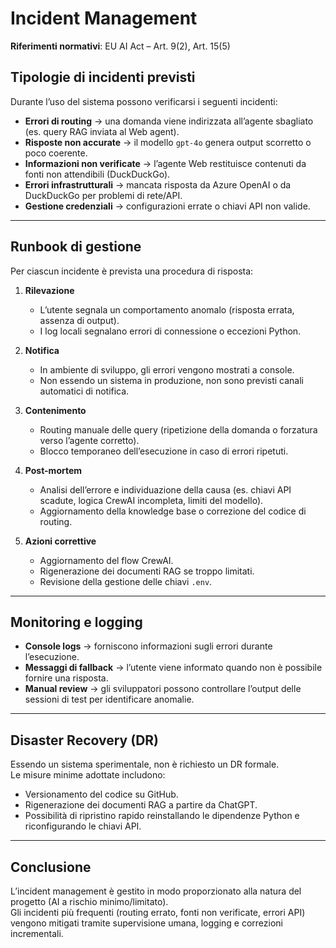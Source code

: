 # Incident Management

**Riferimenti normativi**: EU AI Act – Art. 9(2), Art. 15(5)

## Tipologie di incidenti previsti
Durante l’uso del sistema possono verificarsi i seguenti incidenti:
- **Errori di routing** → una domanda viene indirizzata all’agente sbagliato (es. query RAG inviata al Web agent).  
- **Risposte non accurate** → il modello `gpt-4o` genera output scorretto o poco coerente.  
- **Informazioni non verificate** → l’agente Web restituisce contenuti da fonti non attendibili (DuckDuckGo).  
- **Errori infrastrutturali** → mancata risposta da Azure OpenAI o da DuckDuckGo per problemi di rete/API.  
- **Gestione credenziali** → configurazioni errate o chiavi API non valide.  

---

## Runbook di gestione
Per ciascun incidente è prevista una procedura di risposta:

1. **Rilevazione**
   - L’utente segnala un comportamento anomalo (risposta errata, assenza di output).  
   - I log locali segnalano errori di connessione o eccezioni Python.  

2. **Notifica**
   - In ambiente di sviluppo, gli errori vengono mostrati a console.  
   - Non essendo un sistema in produzione, non sono previsti canali automatici di notifica.  

3. **Contenimento**
   - Routing manuale delle query (ripetizione della domanda o forzatura verso l’agente corretto).  
   - Blocco temporaneo dell’esecuzione in caso di errori ripetuti.  

4. **Post-mortem**
   - Analisi dell’errore e individuazione della causa (es. chiavi API scadute, logica CrewAI incompleta, limiti del modello).  
   - Aggiornamento della knowledge base o correzione del codice di routing.  

5. **Azioni correttive**
   - Aggiornamento del flow CrewAI.  
   - Rigenerazione dei documenti RAG se troppo limitati.  
   - Revisione della gestione delle chiavi `.env`.  

---

## Monitoring e logging
- **Console logs** → forniscono informazioni sugli errori durante l’esecuzione.  
- **Messaggi di fallback** → l’utente viene informato quando non è possibile fornire una risposta.  
- **Manual review** → gli sviluppatori possono controllare l’output delle sessioni di test per identificare anomalie.  

---

## Disaster Recovery (DR)
Essendo un sistema sperimentale, non è richiesto un DR formale.  
Le misure minime adottate includono:
- Versionamento del codice su GitHub.  
- Rigenerazione dei documenti RAG a partire da ChatGPT.  
- Possibilità di ripristino rapido reinstallando le dipendenze Python e riconfigurando le chiavi API.  

---

## Conclusione
L’incident management è gestito in modo proporzionato alla natura del progetto (AI a rischio minimo/limitato).  
Gli incidenti più frequenti (routing errato, fonti non verificate, errori API) vengono mitigati tramite supervisione umana, logging e correzioni incrementali.
